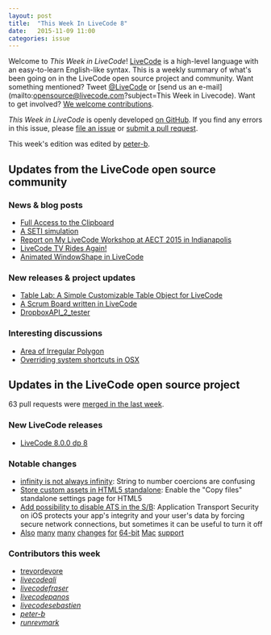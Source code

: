 ```yaml
---
layout: post
title:  "This Week In LiveCode 8"
date:   2015-11-09 11:00
categories: issue
---
```


Welcome to *This Week in LiveCode*!  [LiveCode](https://livecode.com/) is a high-level language with an easy-to-learn English-like syntax.  This is a weekly summary of what's been going on in the LiveCode open source project and community.  Want something mentioned?  Tweet [@LiveCode](https://twitter.com/LiveCode) or [send us an e-mail](mailto:opensource@livecode.com?subject=This Week in Livecode).  Want to get involved?  [We welcome contributions](https://github.com/livecode/livecode).

*This Week in LiveCode* is openly developed [on GitHub](https://github.com/livecode/this-week-in-livecode).  If you find any errors in this issue, please [file an issue](https://github.com/livecode/this-week-in-livecode/issues) or [submit a pull request](https://github.com/livecode/this-week-in-livecode/pulls).

This week's edition was edited by [peter-b](https://github.com/peter-b).

## Updates from the LiveCode open source community

### News & blog posts

* [Full Access to the Clipboard](https://livecode.com/full-access-to-the-clipboard/)
* [A SETI simulation](http://stephenwebb.info/fermi-paradox/a-seti-simulation/)
* [Report on My LiveCode Workshop at AECT 2015 in Indianapolis](http://learninglivecode.blogspot.com/2015/11/report-on-my-livecode-workshop-at-aect.html)
* [LiveCode TV Rides Again!](http://lists.runrev.com/pipermail/use-livecode/2015-November/220831.html)
* [Animated WindowShape in LiveCode](http://tactilemedia.com/blog/2015/11/07/animated-windowshape-in-livecode-2-2/)

### New releases & project updates

* [Table Lab: A Simple Customizable Table Object for LiveCode](http://tactilemedia.com/blog/2015/11/07/table-lab/)
* [A Scrum Board written in LiveCode](http://forums.livecode.com/viewtopic.php?f=9&t=23126)
* [DropboxAPI_2_tester](http://lists.runrev.com/pipermail/use-livecode/2015-November/220883.html)

### Interesting discussions

* [Area of Irregular Polygon](http://lists.runrev.com/pipermail/use-livecode/2015-November/thread.html#221019)
* [Overriding system shortcuts in OSX](http://lists.runrev.com/pipermail/use-livecode/2015-November/thread.html#220991)

## Updates in the LiveCode open source project

63 pull requests were [merged in the last week](https://github.com/search?l=&o=asc&s=created&type=Issues&utf8=%E2%9C%93&q=org%3Alivecode+is%3Apublic+is%3Apr+is%3Amerged+merged%3A2015-11-02..2015-11-08).

### New LiveCode releases

* [LiveCode 8.0.0 dp 8](http://downloads.livecode.com/livecode/#8_0_0)

### Notable changes

* [infinity is not always infinity](https://github.com/livecode/livecode/pull/3190): String to number coercions are confusing
* [Store custom assets in HTML5 standalone](https://github.com/livecode/livecode/pull/3178): Enable the "Copy files" standalone settings page for HTML5
* [Add possibility to disable ATS in the S/B](https://github.com/livecode/livecode/pull/3165): Application Transport Security on iOS protects your app's integrity and your user's data by forcing secure network connections, but sometimes it can be useful to turn it off
* [Also](https://github.com/livecode/livecode/pull/3163) [many](https://github.com/livecode/livecode/pull/3119)
[many](https://github.com/livecode/livecode/pull/3164) [changes](https://github.com/livecode/livecode/pull/3120) [for](https://github.com/livecode/livecode/pull/3156) [64-bit](https://github.com/livecode/livecode/pull/3157) [Mac](https://github.com/livecode/livecode/pull/3159) [support](https://github.com/livecode/livecode/pull/3162)

### Contributors this week

* [trevordevore](https://github.com/trevordevore)
* *[livecodeali](https://github.com/livecodeali)*
* *[livecodefraser](https://github.com/livecodefraser)*
* *[livecodepanos](https://github.com/livecodepanos)*
* *[livecodesebastien](https://github.com/livecodesebastien)*
* *[peter-b](https://github.com/peter-b)*
* *[runrevmark](https://github.com/runrevmark)*
